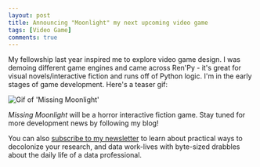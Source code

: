 ```yaml
---
layout: post
title: Announcing "Moonlight" my next upcoming video game
tags: [Video Game]
comments: true
---
```

My fellowship last year inspired me to explore video game design. I was demoing different game engines and came across Ren'Py - it's great for visual novels/interactive fiction and runs off of Python logic. I'm in the early stages of game development. Here's a teaser gif:

![Gif of 'Missing Moonlight'](https://drei558.github.io/assets/Moonlight_Announcement_240213.gif)

_Missing Moonlight_ will be a horror interactive fiction game. Stay tuned for more development news by following my blog!

You can also [subscribe to my newsletter](https://decolfutures.beehiiv.com/subscribe) to learn about practical ways to decolonize your research, and data work-lives with byte-sized drabbles about the daily life of a data professional. 
